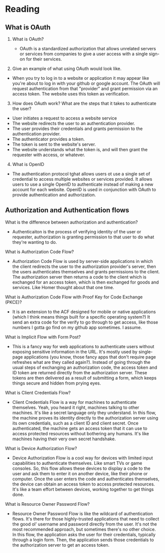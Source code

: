 # Reading

## What is OAuth

1. What is OAuth?
   - OAuth is a standardized authorization that allows unrelated servers or services from companies to give a user access with a single sign-on for their services. 
   
2. Give an example of what using OAuth would look like.
  - When you try to log in to a website or application it may appear like you're about to log in with your github or google account. The OAuth will request authentication from that "provider" and grant permission via an access token. The website uses this token as verification.
3. How does OAuth work? What are the steps that it takes to authenticate the user?
  - User initiates a request to access a website service
  - The website redirects the user to an authentication provider.
  - The user provides their credentials and grants permission to the authentication provider.
  - The authenticator provides a token.
  - The token is sent to the website's server.
  - The website understands what the token is, and will then grant the requester with access, or whatever.

4. What is OpenID
  - The authentication protocol tghat allows users ot use a single set of credential to access multiple websites or services provided. It allows users to use a single OpenID to authenticate instead of making a new account for each website. OpenID is used in conjunction with OAuth to provide authentication and authorization.

## Authorization and Authentication flows

What is the difference between authorization and authentication?
  - Authenticaiton is the process of verifying identity of the user or requester, authorization is granting permission to that user to do what they're wanting to do.

What is Authorization Code Flow?
  - Authorization Code Flow is used by server-side applications in which the client redirects the user to the authorization provider's server, then the users authenticates themselves and grants permissions to the client. The authorization server then returns a code to the client which is exchanged for an access token, which is then exchanged for goods and services. Like Homer thought about that one time.

What is Authorization Code Flow with Proof Key for Code Exchange (PKCE)?
  - It is an extension to the ACF designed for mobile or native applications (which I think means things built for a specific operating system?) It send an extra code for the verify to go through to get access, like those numbers I gotta go find on my github app sometimes. I assume.

What is Implicit Flow with Form Post?
  - This is a fancy way for web applications to authenticate users without exposing sensitive information in the URL. It's mostly used by single-page applications (you know, those fancy apps that don't require page refreshes what are they called again?). Instead of going through the usual steps of exchanging an authorization code, the access token and ID token are returned directly from the authorization server. These tokens are then delivered as a result of submitting a form, which keeps things secure and hidden from prying eyes.

What is Client Credentials Flow?
  - Client Credentials Flow is a way for machines to authenticate themselves. Yeah, you heard it right, machines talking to other machines. It's like a secret language only they understand. In this flow, the machine proves its identity directly to the authorization server using its own credentials, such as a client ID and client secret. Once authenticated, the machine gets an access token that it can use to access protected resources without bothering any humans. It's like machines having their very own secret handshake.

What is Device Authorization Flow?
  - Device Authorization Flow is a cool way for devices with limited input capabilities to authenticate themselves. Like smart TVs or game consoles. So, this flow allows these devices to display a code to the user and ask them to enter it on another device, like their phone or computer. Once the user enters the code and authenticates themselves, the device can obtain an access token to access protected resources. It's like a team effort between devices, working together to get things done.

What is Resource Owner Password Flow?
  - Resource Owner Password Flow is like the wildcard of authentication flows. It's there for those highly-trusted applications that need to collect the good ol' username and password directly from the user. It's not the most recommended approach, but sometimes there's no other choice. In this flow, the application asks the user for their credentials, typically through a login form. Then, the application sends those credentials to the authorization server to get an access token.

